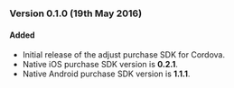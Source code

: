 ### Version 0.1.0 (19th May 2016)
#### Added
- Initial release of the adjust purchase SDK for Cordova.
- Native iOS purchase SDK version is **0.2.1**.
- Native Android purchase SDK version is **1.1.1**.
